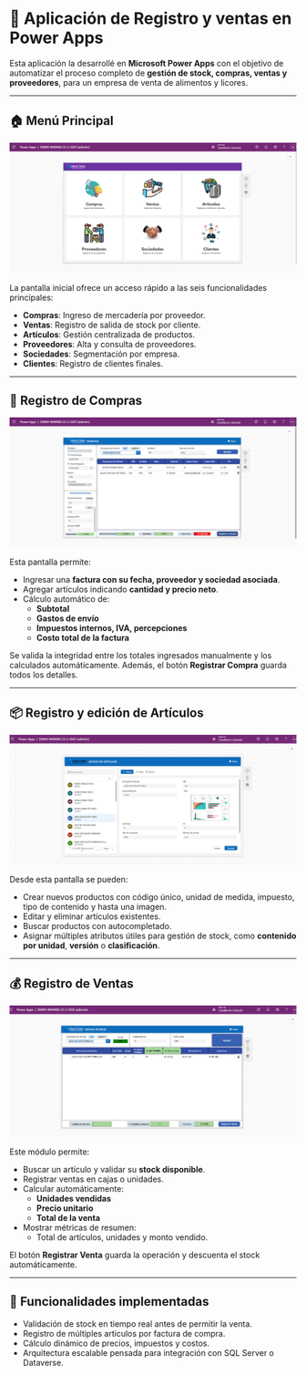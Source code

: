 # 📱 Aplicación de Registro y ventas en Power Apps

Esta aplicación la desarrollé en **Microsoft Power Apps** con el objetivo de automatizar el proceso completo de **gestión de stock, compras, ventas y proveedores**, para un empresa de venta de alimentos y licores.

---

## 🏠 Menú Principal

![Menú Principal](./Menu.png)

La pantalla inicial ofrece un acceso rápido a las seis funcionalidades principales:
- **Compras**: Ingreso de mercadería por proveedor.
- **Ventas**: Registro de salida de stock por cliente.
- **Artículos**: Gestión centralizada de productos.
- **Proveedores**: Alta y consulta de proveedores.
- **Sociedades**: Segmentación por empresa.
- **Clientes**: Registro de clientes finales.

---

## 🛒 Registro de Compras

![Pantalla de Compras](./Compra.png)

Esta pantalla permite:
- Ingresar una **factura con su fecha, proveedor y sociedad asociada**.
- Agregar artículos indicando **cantidad y precio neto**.
- Cálculo automático de:
  - **Subtotal**
  - **Gastos de envío**
  - **Impuestos internos, IVA, percepciones**
  - **Costo total de la factura**

Se valida la integridad entre los totales ingresados manualmente y los calculados automáticamente. Además, el botón **Registrar Compra** guarda todos los detalles.

---

## 📦 Registro y edición de Artículos

![Listado de Artículos](./Listado%20de%20Articulos.png)

Desde esta pantalla se pueden:
- Crear nuevos productos con código único, unidad de medida, impuesto, tipo de contenido y hasta una imagen.
- Editar y eliminar artículos existentes.
- Buscar productos con autocompletado.
- Asignar múltiples atributos útiles para gestión de stock, como **contenido por unidad**, **versión** o **clasificación**.

---

## 💰 Registro de Ventas

![Pantalla de Ventas](./Venta.png)

Este módulo permite:
- Buscar un artículo y validar su **stock disponible**.
- Registrar ventas en cajas o unidades.
- Calcular automáticamente:
  - **Unidades vendidas**
  - **Precio unitario**
  - **Total de la venta**
- Mostrar métricas de resumen:
  - Total de artículos, unidades y monto vendido.

El botón **Registrar Venta** guarda la operación y descuenta el stock automáticamente.

---

## 🧠 Funcionalidades implementadas

- Validación de stock en tiempo real antes de permitir la venta.
- Registro de múltiples artículos por factura de compra.
- Cálculo dinámico de precios, impuestos y costos.
- Arquitectura escalable pensada para integración con SQL Server o Dataverse.




